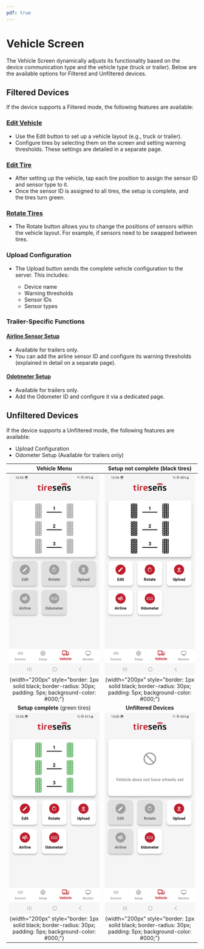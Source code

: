 ```yaml
---
pdf: true
---
```


<!-- markdownlint-disable no-inline-html -->

# Vehicle Screen

The Vehicle Screen dynamically adjusts its functionality based on the device communication type and the vehicle type (truck or trailer). Below are the available options for Filtered and Unfiltered devices.

## Filtered Devices

If the device supports a Filtered mode, the following features are available:

### [Edit Vehicle](editVehicle.md)

- Use the Edit button to set up a vehicle layout (e.g., truck or trailer).  
- Configure tires by selecting them on the screen and setting warning thresholds. These settings are detailed in a separate page.

### [Edit Tire](editTire.md)

- After setting up the vehicle, tap each tire position to assign the sensor ID and sensor type to it.
- Once the sensor ID is assigned to all tires, the setup is complete, and the tires turn green.

### [Rotate Tires](rotate.md)

- The Rotate button allows you to change the positions of sensors within the vehicle layout. For example, if sensors need to be swapped between tires.
  
### Upload Configuration

- The Upload button sends the complete vehicle configuration to the server. This includes:
  
    - Device name
    - Warning thresholds
    - Sensor IDs
    - Sensor types

### Trailer-Specific Functions

#### [Airline Sensor Setup](airline.md)

- Available for trailers only.
- You can add the airline sensor ID and configure its warning thresholds (explained in detail on a separate page).

#### [Odotmeter Setup](odometer.md)

- Available for trailers only.
- Add the Odometer ID and configure it via a dedicated page.

## Unfiltered Devices

If the device supports a Unfiltered mode, the following features are available:

- Upload Configuration
- Odometer Setup (Available for trailers only)

| **Vehicle Menu**       |**Setup not complete** (black tires)      |
|:----------------------:|:----------------------:|
| ![Vehicle Menu](images/vehicleMenu.PNG){width="200px" style="border: 1px solid black; border-radius: 30px; padding: 5px; background-color: #000;"} |![Setup not complete](images/vehicleScreenNotDone.PNG){width="200px" style="border: 1px solid black; border-radius: 30px; padding: 5px; background-color: #000;"} |
| **Setup complete** (green tires)       |**Unfiltered Devices**       |
| ![Setup complete](images/vehicleScreenDone.PNG){width="200px" style="border: 1px solid black; border-radius: 30px; padding: 5px; background-color: #000;"} |![Unfiltered Devices](images/vehicleScreenUnfiltered.PNG){width="200px" style="border: 1px solid black; border-radius: 30px; padding: 5px; background-color: #000;"} |
